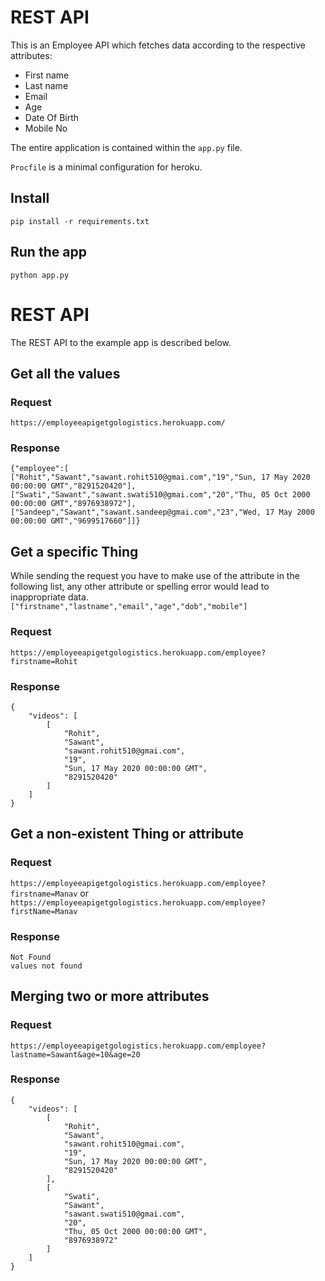 # REST API 

This is an Employee API which fetches data according to the respective attributes:
* First name
* Last name
* Email
* Age
* Date Of Birth
* Mobile No

The entire application is contained within the `app.py` file.

`Procfile` is a minimal configuration for heroku.


## Install

    pip install -r requirements.txt

## Run the app

    python app.py


# REST API

The REST API to the example app is described below.

## Get all the values

### Request

`https://employeeapigetgologistics.herokuapp.com/`


### Response

    {"employee":[
    ["Rohit","Sawant","sawant.rohit510@gmai.com","19","Sun, 17 May 2020 00:00:00 GMT","8291520420"],
    ["Swati","Sawant","sawant.swati510@gmai.com","20","Thu, 05 Oct 2000 00:00:00 GMT","8976938972"],
    ["Sandeep","Sawant","sawant.sandeep@gmai.com","23","Wed, 17 May 2000 00:00:00 GMT","9699517660"]]}


## Get a specific Thing
While sending the request you have to make use of the attribute in the following list, any other attribute or spelling error would lead to inappropriate data.
`["firstname","lastname","email","age","dob","mobile"]`

### Request

`https://employeeapigetgologistics.herokuapp.com/employee?firstname=Rohit`

### Response
    {
        "videos": [
            [
                "Rohit",
                "Sawant",
                "sawant.rohit510@gmai.com",
                "19",
                "Sun, 17 May 2020 00:00:00 GMT",
                "8291520420"
            ]
        ]
    }


## Get a non-existent Thing or attribute

### Request

`https://employeeapigetgologistics.herokuapp.com/employee?firstname=Manav`
                            or
`https://employeeapigetgologistics.herokuapp.com/employee?firstName=Manav`


### Response

    Not Found
    values not found

## Merging two or more attributes

### Request

`https://employeeapigetgologistics.herokuapp.com/employee?lastname=Sawant&age=10&age=20`

### Response

    {
        "videos": [
            [
                "Rohit",
                "Sawant",
                "sawant.rohit510@gmai.com",
                "19",
                "Sun, 17 May 2020 00:00:00 GMT",
                "8291520420"
            ],
            [
                "Swati",
                "Sawant",
                "sawant.swati510@gmai.com",
                "20",
                "Thu, 05 Oct 2000 00:00:00 GMT",
                "8976938972"
            ]
        ]
    }

